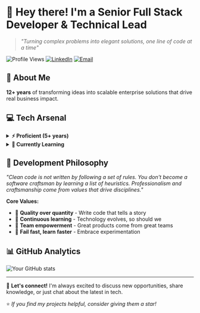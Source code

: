 # 👋 Hey there! I'm a Senior Full Stack Developer & Technical Lead
> *"Turning complex problems into elegant solutions, one line of code at a time"*

![Profile Views](https://komarev.com/ghpvc/?username=mohammed-fullstack-89&color=blue) 
[![LinkedIn](https://img.shields.io/badge/-LinkedIn-0077B5?style=flat&logo=linkedin&logoColor=white)](your-linkedin-url)
[![Email](https://img.shields.io/badge/-Email-D14836?style=flat&logo=gmail&logoColor=white)](mailto:your-email)

## 🚀 About Me
**12+ years** of transforming ideas into scalable enterprise solutions that drive real business impact.

## 💻 Tech Arsenal

<details>
<summary><b>⚡ Proficient (5+ years)</b></summary>

![JavaScript](https://img.shields.io/badge/-JavaScript-F7DF1E?style=flat&logo=javascript&logoColor=black)
![Angular](https://img.shields.io/badge/-Angular-DD0031?style=flat&logo=angular&logoColor=white)
![Java](https://img.shields.io/badge/-Java-007396?style=flat&logo=java&logoColor=white)
![Spring Boot](https://img.shields.io/badge/-Spring%20Boot-6DB33F?style=flat&logo=spring&logoColor=white)
![Node.js](https://img.shields.io/badge/-Node.js-339933?style=flat&logo=nodedotjs&logoColor=white)
![React](https://img.shields.io/badge/-React-61DAFB?style=flat&logo=react&logoColor=black)
![AWS](https://img.shields.io/badge/-AWS-232F3E?style=flat&logo=amazon-aws&logoColor=white)
![MySQL](https://img.shields.io/badge/-MySQL-4479A1?style=flat&logo=mysql&logoColor=white)
![Docker](https://img.shields.io/badge/-Docker-2496ED?style=flat&logo=docker&logoColor=white)

</details>

<details>
<summary><b>🌱 Currently Learning</b></summary>

![Go](https://img.shields.io/badge/-Go-00ADD8?style=flat&logo=go&logoColor=white)
![Expo](https://img.shields.io/badge/-Expo-000020?style=flat&logo=expo&logoColor=white)
![React Native](https://img.shields.io/badge/-React%20Native-61DAFB?style=flat&logo=react&logoColor=black)
![Kubernetes](https://img.shields.io/badge/-Kubernetes-326CE5?style=flat&logo=kubernetes&logoColor=white)

</details>

## 💭 Development Philosophy
*"Clean code is not written by following a set of rules. You don't become a software craftsman by learning a list of heuristics. Professionalism and craftsmanship come from values that drive disciplines."*

**Core Values:**
- 🎯 **Quality over quantity** - Write code that tells a story
- 🚀 **Continuous learning** - Technology evolves, so should we
- 🤝 **Team empowerment** - Great products come from great teams
- 🔄 **Fail fast, learn faster** - Embrace experimentation

## 📊 GitHub Analytics
![Your GitHub stats](https://github-readme-stats.vercel.app/api?username=mohammed-fullstack-89&show_icons=true&theme=radical)

---

💬 **Let's connect!** I'm always excited to discuss new opportunities, share knowledge, or just chat about the latest in tech. 

⭐ *If you find my projects helpful, consider giving them a star!*
